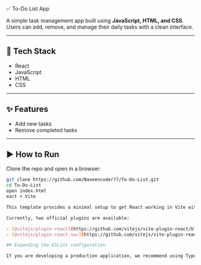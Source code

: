  ✅ To-Do List App

A simple task management app built using **JavaScript, HTML, and CSS**.  
Users can add, remove, and manage their daily tasks with a clean interface.  

---

## 🚀 Tech Stack
- React
- JavaScript  
- HTML  
- CSS  

---

## ✨ Features
- Add new tasks  
- Remove completed tasks  
  

---

## ▶️ How to Run
Clone the repo and open in a browser:

```bash
git clone https://github.com/Naveencoder77/To-Do-List.git
cd To-Do-List
open index.html
eact + Vite

This template provides a minimal setup to get React working in Vite with HMR and some ESLint rules.

Currently, two official plugins are available:

- [@vitejs/plugin-react](https://github.com/vitejs/vite-plugin-react/blob/main/packages/plugin-react) uses [Babel](https://babeljs.io/) for Fast Refresh
- [@vitejs/plugin-react-swc](https://github.com/vitejs/vite-plugin-react/blob/main/packages/plugin-react-swc) uses [SWC](https://swc.rs/) for Fast Refresh

## Expanding the ESLint configuration

If you are developing a production application, we recommend using TypeScript with type-aware lint rules enabled. Check out the [TS template](https://github.com/vitejs/vite/tree/main/packages/create-vite/template-react-ts) for information on how to integrate TypeScript and [`typescript-eslint`](https://typescript-eslint.io) in your project.
